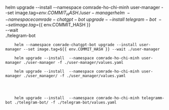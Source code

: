 helm upgrade --install  --namespace comrade-ho-chi-minh user-manager --set image.tag=${{ env.COMMIT_HASH }} ./user-manager 
      helm \
        --namespace comrade-chatgpt-bot \
        upgrade --install \
        telegram-bot \
        --set image.tag=${{ env.COMMIT_HASH }} \
        --wait \
        ./telegram-bot


        helm --namespace comrade-chatgpt-bot upgrade --install user-manager --set image.tag=${{ env.COMMIT_HASH }} --wait ./user-manager

        helm upgrade --install  --namespace comrade-ho-chi-minh user-manager ./user-manager -f ./user-manager/values.yaml

        helm upgrade --install  --namespace comrade-ho-chi-minh user-manager ./user_manager/ -f ./user_manager/values.yaml




        helm upgrade --install  --namespace comrade-ho-chi-minh telegramm-bot ./telegram-bot/ -f ./telegram-bot/values.yaml
